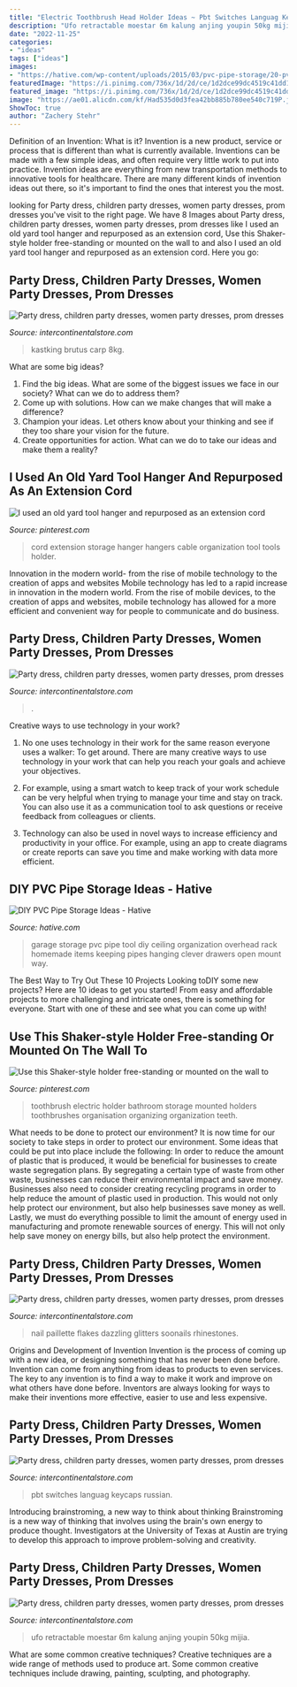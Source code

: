 ```yaml
---
title: "Electric Toothbrush Head Holder Ideas ~ Pbt Switches Languag Keycaps Russian"
description: "Ufo retractable moestar 6m kalung anjing youpin 50kg mijia"
date: "2022-11-25"
categories:
- "ideas"
tags: ["ideas"]
images:
- "https://hative.com/wp-content/uploads/2015/03/pvc-pipe-storage/20-pvc-pipe-storage-ideas.jpg"
featuredImage: "https://i.pinimg.com/736x/1d/2d/ce/1d2dce99dc4519c41dd1399b3bd9ad92--electric-toothbrush-holder-organization-hacks.jpg"
featured_image: "https://i.pinimg.com/736x/1d/2d/ce/1d2dce99dc4519c41dd1399b3bd9ad92--electric-toothbrush-holder-organization-hacks.jpg"
image: "https://ae01.alicdn.com/kf/Had535d0d3fea42bb885b780ee540c719P.jpg?width=800&amp;height=800&amp;hash=1600"
ShowToc: true
author: "Zachery Stehr"
---
```



Definition of an Invention: What is it?
Invention is a new product, service or process that is different than what is currently available. Inventions can be made with a few simple ideas, and often require very little work to put into practice. Invention ideas are everything from new transportation methods to innovative tools for healthcare. There are many different kinds of invention ideas out there, so it's important to find the ones that interest you the most.

	

		
looking for Party dress, children party dresses, women party dresses, prom dresses you've visit to the right page. We have 8 Images about Party dress, children party dresses, women party dresses, prom dresses like I used an old yard tool hanger and repurposed as an extension cord, Use this Shaker-style holder free-standing or mounted on the wall to and also I used an old yard tool hanger and repurposed as an extension cord. Here you go:
		
    
## Party Dress, Children Party Dresses, Women Party Dresses, Prom Dresses

<img loading=lazy src="https://ae01.alicdn.com/kf/HTB1KnD7PhjaK1RjSZFAq6zdLFXa5.jpg" onerror="this.onerror=null;this.src='https://tse1.mm.bing.net/th?id=OIP.ocCIMzEm5J-98QFnzIagbQHaGe&amp;pid=15.1';" alt="Party dress, children party dresses, women party dresses, prom dresses">

_Source: intercontinentalstore.com_

>kastking brutus carp 8kg. 

	

What are some big ideas?
1. Find the big ideas. What are some of the biggest issues we face in our society? What can we do to address them?
2. Come up with solutions. How can we make changes that will make a difference?
3. Champion your ideas. Let others know about your thinking and see if they too share your vision for the future.
4. Create opportunities for action. What can we do to take our ideas and make them a reality?

    
## I Used An Old Yard Tool Hanger And Repurposed As An Extension Cord

<img loading=lazy src="https://i.pinimg.com/736x/ef/ba/61/efba61a30bf5e76e611081b940abb4d4--cord-holder-shop-organization.jpg" onerror="this.onerror=null;this.src='https://tse3.mm.bing.net/th?id=OIP.VoyeRKmd9C45zYBWTIo0dQHaHa&amp;pid=15.1';" alt="I used an old yard tool hanger and repurposed as an extension cord">

_Source: pinterest.com_

>cord extension storage hanger hangers cable organization tool tools holder. 

	

Innovation in the modern world- from the rise of mobile technology to the creation of apps and websites
Mobile technology has led to a rapid increase in innovation in the modern world. From the rise of mobile devices, to the creation of apps and websites, mobile technology has allowed for a more efficient and convenient way for people to communicate and do business.

    
## Party Dress, Children Party Dresses, Women Party Dresses, Prom Dresses

<img loading=lazy src="https://ae01.alicdn.com/kf/Had535d0d3fea42bb885b780ee540c719P.jpg?width=800&amp;height=800&amp;hash=1600" onerror="this.onerror=null;this.src='https://tse1.mm.bing.net/th?id=OIP.Y2AFa0Ly-PGkHtP45tXI0wHaHa&amp;pid=15.1';" alt="Party dress, children party dresses, women party dresses, prom dresses">

_Source: intercontinentalstore.com_

>. 

	

Creative ways to use technology in your work?
1. No one uses technology in their work for the same reason everyone uses a walker: To get around. There are many creative ways to use technology in your work that can help you reach your goals and achieve your objectives.
2. For example, using a smart watch to keep track of your work schedule can be very helpful when trying to manage your time and stay on track. You can also use it as a communication tool to ask questions or receive feedback from colleagues or clients.

3. Technology can also be used in novel ways to increase efficiency and productivity in your office. For example, using an app to create diagrams or create reports can save you time and make working with data more efficient.


    
## DIY PVC Pipe Storage Ideas - Hative

<img loading=lazy src="https://hative.com/wp-content/uploads/2015/03/pvc-pipe-storage/20-pvc-pipe-storage-ideas.jpg" onerror="this.onerror=null;this.src='https://tse2.mm.bing.net/th?id=OIP.VdNS3KA4ETUuNvNkfn6SRQHaF1&amp;pid=15.1';" alt="DIY PVC Pipe Storage Ideas - Hative">

_Source: hative.com_

>garage storage pvc pipe tool diy ceiling organization overhead rack homemade items keeping pipes hanging clever drawers open mount way. 

	

The Best Way to Try Out These 10 Projects
Looking toDIY some new projects? Here are 10 ideas to get you started! From easy and affordable projects to more challenging and intricate ones, there is something for everyone. Start with one of these and see what you can come up with!

    
## Use This Shaker-style Holder Free-standing Or Mounted On The Wall To

<img loading=lazy src="https://i.pinimg.com/736x/1d/2d/ce/1d2dce99dc4519c41dd1399b3bd9ad92--electric-toothbrush-holder-organization-hacks.jpg" onerror="this.onerror=null;this.src='https://tse4.mm.bing.net/th?id=OIP.BxoWPGxjO6fJnCsNaDcefwHaGD&amp;pid=15.1';" alt="Use this Shaker-style holder free-standing or mounted on the wall to">

_Source: pinterest.com_

>toothbrush electric holder bathroom storage mounted holders toothbrushes organisation organizing organization teeth. 

	

What needs to be done to protect our environment?
It is now time for our society to take steps in order to protect our environment. Some ideas that could be put into place include the following:
In order to reduce the amount of plastic that is produced, it would be beneficial for businesses to create waste segregation plans. By segregating a certain type of waste from other waste, businesses can reduce their environmental impact and save money. Businesses also need to consider creating recycling programs in order to help reduce the amount of plastic used in production. This would not only help protect our environment, but also help businesses save money as well. Lastly, we must do everything possible to limit the amount of energy used in manufacturing and promote renewable sources of energy. This will not only help save money on energy bills, but also help protect the environment.

    
## Party Dress, Children Party Dresses, Women Party Dresses, Prom Dresses

<img loading=lazy src="https://ae01.alicdn.com/kf/H53d98b772d9f48b39566b51955945bbea/Mirror-Sparkly-Butterfly-Nail-Sequins-Paillette-Mixed-Colors-Nail-Holographic-Glitter-3D-Flakes-Slices-Art-Accessories.jpg_640x640.jpg" onerror="this.onerror=null;this.src='https://tse1.mm.bing.net/th?id=OIP.CQYApJVFNZZSI4YwY0J4rgHaHa&amp;pid=15.1';" alt="Party dress, children party dresses, women party dresses, prom dresses">

_Source: intercontinentalstore.com_

>nail paillette flakes dazzling glitters soonails rhinestones. 

	

Origins and Development of Invention
Invention is the process of coming up with a new idea, or designing something that has never been done before. Invention can come from anything from ideas to products to even services. The key to any invention is to find a way to make it work and improve on what others have done before. Inventors are always looking for ways to make their inventions more effective, easier to use and less expensive.

    
## Party Dress, Children Party Dresses, Women Party Dresses, Prom Dresses

<img loading=lazy src="https://ae01.alicdn.com/kf/HTB1Sa0wSFXXXXaXaXXXq6xXFXXXj.jpg?size=94096&amp;height=665&amp;width=1000&amp;hash=e06d2d5a968ea1b7d4ec51855e097c68" onerror="this.onerror=null;this.src='https://tse2.mm.bing.net/th?id=OIP.4G0tWpaOobfU7FGFXgl8aAHaE7&amp;pid=15.1';" alt="Party dress, children party dresses, women party dresses, prom dresses">

_Source: intercontinentalstore.com_

>pbt switches languag keycaps russian. 

	

Introducing brainstroming, a new way to think about thinking
Brainstroming is a new way of thinking that involves using the brain's own energy to produce thought. Investigators at the University of Texas at Austin are trying to develop this approach to improve problem-solving and creativity.

    
## Party Dress, Children Party Dresses, Women Party Dresses, Prom Dresses

<img loading=lazy src="https://ae01.alicdn.com/kf/HTB1y2Tjahz1gK0jSZSgq6yvwpXax.jpg" onerror="this.onerror=null;this.src='https://tse1.mm.bing.net/th?id=OIP.FW9wVB3PuDTqrLpLD7ydnQHaNJ&amp;pid=15.1';" alt="Party dress, children party dresses, women party dresses, prom dresses">

_Source: intercontinentalstore.com_

>ufo retractable moestar 6m kalung anjing youpin 50kg mijia. 

	

What are some common creative techniques?
Creative techniques are a wide range of methods used to produce art. Some common creative techniques include drawing, painting, sculpting, and photography.

